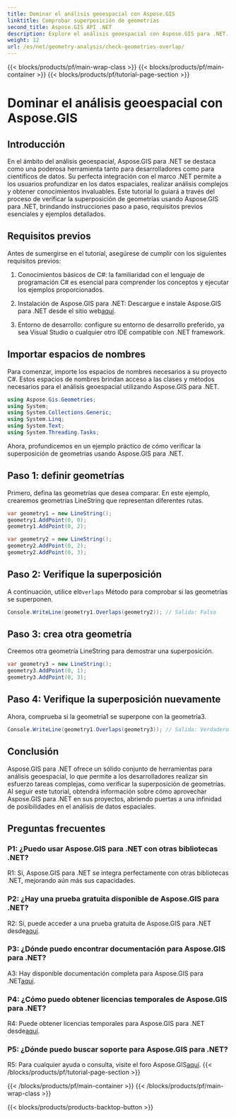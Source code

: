 ```yaml
---
title: Dominar el análisis geoespacial con Aspose.GIS
linktitle: Comprobar superposición de geometrías
second_title: Aspose.GIS API .NET
description: Explore el análisis geoespacial con Aspose.GIS para .NET. Aprenda a comprobar la superposición de geometrías con una guía paso a paso.
weight: 12
url: /es/net/geometry-analysis/check-geometries-overlap/
---
```


{{< blocks/products/pf/main-wrap-class >}}
{{< blocks/products/pf/main-container >}}
{{< blocks/products/pf/tutorial-page-section >}}

# Dominar el análisis geoespacial con Aspose.GIS

## Introducción

En el ámbito del análisis geoespacial, Aspose.GIS para .NET se destaca como una poderosa herramienta tanto para desarrolladores como para científicos de datos. Su perfecta integración con el marco .NET permite a los usuarios profundizar en los datos espaciales, realizar análisis complejos y obtener conocimientos invaluables. Este tutorial lo guiará a través del proceso de verificar la superposición de geometrías usando Aspose.GIS para .NET, brindando instrucciones paso a paso, requisitos previos esenciales y ejemplos detallados.

## Requisitos previos

Antes de sumergirse en el tutorial, asegúrese de cumplir con los siguientes requisitos previos:

1. Conocimientos básicos de C#: la familiaridad con el lenguaje de programación C# es esencial para comprender los conceptos y ejecutar los ejemplos proporcionados.

2.  Instalación de Aspose.GIS para .NET: Descargue e instale Aspose.GIS para .NET desde el sitio web[aquí](https://releases.aspose.com/gis/net/).

3. Entorno de desarrollo: configure su entorno de desarrollo preferido, ya sea Visual Studio o cualquier otro IDE compatible con .NET framework.

## Importar espacios de nombres

Para comenzar, importe los espacios de nombres necesarios a su proyecto C#. Estos espacios de nombres brindan acceso a las clases y métodos necesarios para el análisis geoespacial utilizando Aspose.GIS para .NET.

```csharp
using Aspose.Gis.Geometries;
using System;
using System.Collections.Generic;
using System.Linq;
using System.Text;
using System.Threading.Tasks;
```

Ahora, profundicemos en un ejemplo práctico de cómo verificar la superposición de geometrías usando Aspose.GIS para .NET.

## Paso 1: definir geometrías

Primero, defina las geometrías que desea comparar. En este ejemplo, crearemos geometrías LineString que representan diferentes rutas.

```csharp
var geometry1 = new LineString();
geometry1.AddPoint(0, 0);
geometry1.AddPoint(0, 2);

var geometry2 = new LineString();
geometry2.AddPoint(0, 2);
geometry2.AddPoint(0, 3);
```

## Paso 2: Verifique la superposición

 A continuación, utilice el`Overlaps` Método para comprobar si las geometrías se superponen.

```csharp
Console.WriteLine(geometry1.Overlaps(geometry2)); // Salida: Falso
```

## Paso 3: crea otra geometría

Creemos otra geometría LineString para demostrar una superposición.

```csharp
var geometry3 = new LineString();
geometry3.AddPoint(0, 1);
geometry3.AddPoint(0, 3);
```

## Paso 4: Verifique la superposición nuevamente

Ahora, comprueba si la geometría1 se superpone con la geometría3.

```csharp
Console.WriteLine(geometry1.Overlaps(geometry3)); // Salida: Verdadero
```

## Conclusión

Aspose.GIS para .NET ofrece un sólido conjunto de herramientas para análisis geoespacial, lo que permite a los desarrolladores realizar sin esfuerzo tareas complejas, como verificar la superposición de geometrías. Al seguir este tutorial, obtendrá información sobre cómo aprovechar Aspose.GIS para .NET en sus proyectos, abriendo puertas a una infinidad de posibilidades en el análisis de datos espaciales.

## Preguntas frecuentes

### P1: ¿Puedo usar Aspose.GIS para .NET con otras bibliotecas .NET?

R1: Sí, Aspose.GIS para .NET se integra perfectamente con otras bibliotecas .NET, mejorando aún más sus capacidades.

### P2: ¿Hay una prueba gratuita disponible de Aspose.GIS para .NET?

 R2: Sí, puede acceder a una prueba gratuita de Aspose.GIS para .NET desde[aquí](https://releases.aspose.com/).

### P3: ¿Dónde puedo encontrar documentación para Aspose.GIS para .NET?

 A3: Hay disponible documentación completa para Aspose.GIS para .NET[aquí](https://reference.aspose.com/gis/net/).

### P4: ¿Cómo puedo obtener licencias temporales de Aspose.GIS para .NET?

 R4: Puede obtener licencias temporales para Aspose.GIS para .NET desde[aquí](https://purchase.aspose.com/temporary-license/).

### P5: ¿Dónde puedo buscar soporte para Aspose.GIS para .NET?

R5: Para cualquier ayuda o consulta, visite el foro Aspose.GIS[aquí](https://forum.aspose.com/c/gis/33).
{{< /blocks/products/pf/tutorial-page-section >}}

{{< /blocks/products/pf/main-container >}}
{{< /blocks/products/pf/main-wrap-class >}}

{{< blocks/products/products-backtop-button >}}
